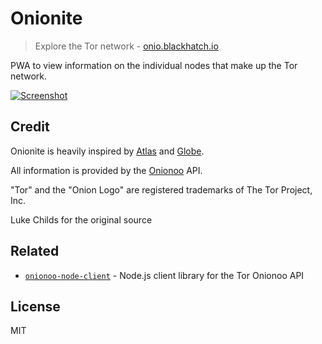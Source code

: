 # Onionite

> Explore the Tor network - [onio.blackhatch.io](https://onio.blackhatch.io)

PWA to view information on the individual nodes that make up the Tor network.

[![Screenshot](https://i.imgur.com/VYaVKhm.png)](https://onio.blackhatch.io)

## Credit

Onionite is heavily inspired by [Atlas](https://gitweb.torproject.org/atlas.git) and [Globe](https://github.com/makepanic/globe).

All information is provided by the [Onionoo](https://onionoo.torproject.org) API.

"Tor" and the "Onion Logo" are registered trademarks of The Tor Project, Inc.

Luke Childs for the original source

## Related

- [`onionoo-node-client`](https://github.com/blackhatchsecurity/onionoo-node-client) - Node.js client library for the Tor Onionoo API

## License

MIT

